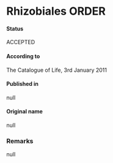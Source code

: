 # Rhizobiales ORDER

#### Status
ACCEPTED

#### According to
The Catalogue of Life, 3rd January 2011

#### Published in
null

#### Original name
null

### Remarks
null